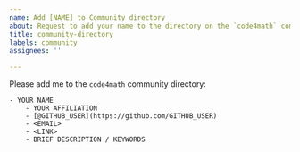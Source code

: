 ```yaml
---
name: Add [NAME] to Community directory
about: Request to add your name to the directory on the `code4math` community page.
title: community-directory
labels: community
assignees: ''

---
```


Please add me to the `code4math` community directory:

```
- YOUR NAME
    - YOUR AFFILIATION
    - [@GITHUB_USER](https://github.com/GITHUB_USER)
    - <EMAIL>
    - <LINK>
    - BRIEF DESCRIPTION / KEYWORDS
```
